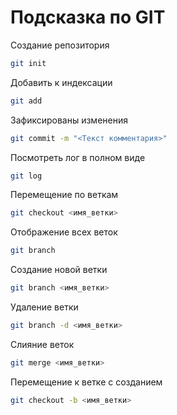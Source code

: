 # Подсказка по GIT

Создание репозитория
```sh
git init
```
Добавить к индексации
```sh
git add
```
Зафиксированы изменения
```sh
git commit -m "<Текст комментария>"
```
Посмотреть лог в полном виде
```sh
git log
```

Перемещение по веткам
```sh
git checkout <имя_ветки>
```

Отображение всех веток
```sh
git branch
```

Создание новой ветки
```sh
git branch <имя_ветки>
```

Удаление ветки
```sh
git branch -d <имя_ветки>
```

Слияние веток
```sh
git merge <имя_ветки>
```

Перемещение к ветке с созданием
```sh
git checkout -b <имя_ветки>
```